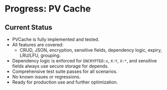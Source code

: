 # Progress: PV Cache

## Current Status
- PVCache is fully implemented and tested.
- All features are covered:
  - CRUD, JSON, encryption, sensitive fields, dependency logic, expiry, LRU/LFU, grouping.
- Dependency logic is enforced for `ENCRYPTED:x`, `X:Y`, `X:*`, and sensitive fields always use secure storage for depends.
- Comprehensive test suite passes for all scenarios.
- No known issues or regressions.
- Ready for production use and further optimization.
